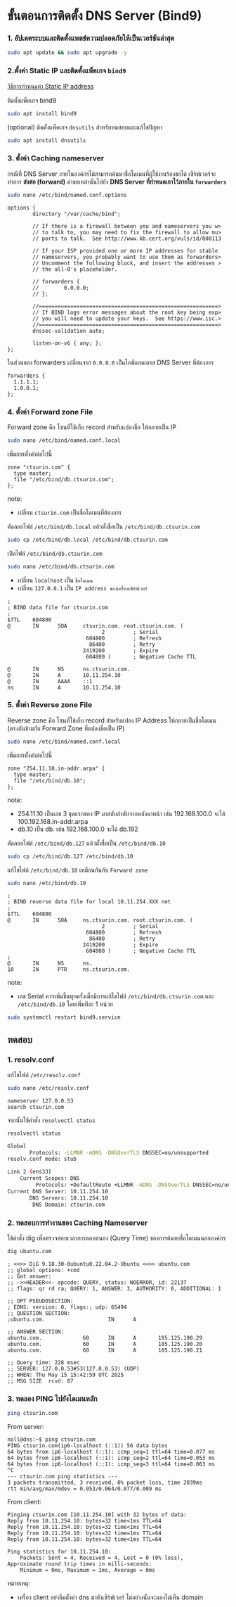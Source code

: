 # ขั้นตอนการติดตั้ง DNS Server (Bind9)

### 1. อัปเดตระบบและติดตั้งแพตช์ความปลอดภัยให้เป็นเวอร์ชันล่าสุด

```bash
sudo apt update && sudo apt upgrade -y
```

### 2.ตั้งค่า Static IP และติดตั้งแพ็คเกจ `bind9`

[วิธีการกำหนดค่า Static IP address](https://github.com/teerakanotk/ubuntu/blob/main/docs/static-ip.md)

ติดตั้งแพ็คเกจ bind9

```bash
sudo apt install bind9
```

(optional) ติดตั้งแพ็คเกจ `dnsutils` สำหรับทดสอบและแก้ไขปัญหา

```bash
sudo apt install dnsutils
```

### 3. ตั้งค่า Caching nameserver

กรณีที่ DNS Server ภายในองค์กรไม่สามารถค้นหาชื่อโดเมนที่ผู้ใช้งานร้องขอได้ เซิร์ฟเวอร์จะทำการ **ส่งต่อ (forward)** คำขอเหล่านั้นไปยัง **DNS Server ที่กำหนดเอาไว้ภายใน `forwarders`**

```bash
sudo nano /etc/bind/named.conf.options
```

```
options {
        directory "/var/cache/bind";

        // If there is a firewall between you and nameservers you w>
        // to talk to, you may need to fix the firewall to allow mu>
        // ports to talk.  See http://www.kb.cert.org/vuls/id/800113

        // If your ISP provided one or more IP addresses for stable
        // nameservers, you probably want to use them as forwarders>
        // Uncomment the following block, and insert the addresses >
        // the all-0's placeholder.

        // forwarders {
        //        0.0.0.0;
        // };

        //=========================================================>
        // If BIND logs error messages about the root key being exp>
        // you will need to update your keys.  See https://www.isc.>
        //=========================================================>
        dnssec-validation auto;

        listen-on-v6 { any; };
};
```

ในส่วนของ forwarders เปลี่ยนจาก `0.0.0.0` เป็นไอพีแอดเดรส DNS Server ที่ต้องการ

```
forwarders {
  1.1.1.1;
  1.0.0.1;
};
```

### 4. ตั้งค่า Forward zone File

Forward zone คือ โซนที่ใช้เก็บ record สำหรับแปลงชื่อ ให้กลายเป็น IP

```bash
sudo nano /etc/bind/named.conf.local
```

เพิ่มการตั้งค่าต่อไปนี้

```
zone "ctsurin.com" {
  type master;
  file "/etc/bind/db.ctsurin.com";
};
```

note:

- เปลี่ยน `ctsurin.com` เป็นชื่อโดเมนที่ต้องการ

คัดลอกไฟล์ `/etc/bind/db.local` แล้วตั้งชื่อเป็น `/etc/bind/db.ctsurin.com`

```bash
sudo cp /etc/bind/db.local /etc/bind/db.ctsurin.com
```

เปิดไฟล์ `/etc/bind/db.ctsurin.com`

```bash
sudo nano /etc/bind/db.ctsurin.com
```

- เปลี่ยน `localhost` เป็น `ชื่อโดเมน`
- เปลี่ยน `127.0.0.1` เป็น `IP address ของเครื่องเซิร์ฟเวอร์`

```
;
; BIND data file for ctsurin.com
;
$TTL    604800
@       IN      SOA     ctsurin.com. root.ctsurin.com. (
                              2         ; Serial
                         604800         ; Refresh
                          86400         ; Retry
                        2419200         ; Expire
                         604800 )       ; Negative Cache TTL

@       IN      NS      ns.ctsurin.com.
@       IN      A       10.11.254.10
@       IN      AAAA    ::1
ns      IN      A       10.11.254.10
```

### 5. ตั้งค่า Reverse zone File

Reverse zone คือ โซนที่ใช้เก็บ record สำหรับแปลง IP Address ให้กลายเป็นชื่อโดเมน (ตรงกันข้ามกับ Forward Zone ที่แปลงชื่อเป็น IP)

```bash
sudo nano /etc/bind/named.conf.local
```

เพิ่มการตั้งค่าต่อไปนี้

```
zone "254.11.10.in-addr.arpa" {
  type master;
  file "/etc/bind/db.10";
};
```

note:

- 254.11.10 เป็นเลข 3 ชุดแรกของ IP มาสลับลำดับจากหลังมาหน้า เช่น 192.168.100.0 จะได้ 100.192.168.in-addr.arpa
- db.10 เป็น db.<ip> เช่น 192.168.100.0 จะได้ db.192

คัดลอกไฟล์ `/etc/bind/db.127` แล้วตั้งชื่อเป็น `/etc/bind/db.10`

```bash
sudo cp /etc/bind/db.127 /etc/bind/db.10
```

แก้ไขไฟล์ `/etc/bind/db.10` เหมือนกันกับ `Forward zone`

```bash
sudo nano /etc/bind/db.10
```

```
;
; BIND reverse data file for local 10.11.254.XXX net
;
$TTL    604800
@       IN      SOA     ns.ctsurin.com. root.ctsurin.com. (
                              2         ; Serial
                         604800         ; Refresh
                          86400         ; Retry
                        2419200         ; Expire
                         604800 )       ; Negative Cache TTL
;
@       IN      NS      ns.
10      IN      PTR     ns.ctsurin.com.
```

note:

- เลข Serial ควรเพิ่มขึ้นทุกครั้งเมื่อมีการแก้ไขไฟล์ `/etc/bind/db.ctsurin.com` และ `/etc/bind/db.10` โดยเพิ่มทีละ 1 หน่วย

```bash
sudo systemctl restart bind9.service
```

## ทดสอบ

### 1. resolv.conf

แก้ไขไฟล์ `/etc/resolv.conf` 

```bash
sudo nano /etc/resolv.conf
```

```
nameserver 127.0.0.53
search ctsurin.com
```

จากนั้นใช้คำสั่ง `resolvectl status`

```bash
resolvectl status
```

```bash
Global
       Protocols: -LLMNR -mDNS -DNSOverTLS DNSSEC=no/unsupported
resolv.conf mode: stub

Link 2 (ens33)
    Current Scopes: DNS
         Protocols: +DefaultRoute +LLMNR -mDNS -DNSOverTLS DNSSEC=no/unsupported
Current DNS Server: 10.11.254.10
       DNS Servers: 10.11.254.10
        DNS Domain: ctsurin.com
```

### 2. ทดสอบการทำงานของ Caching Nameserver

ใช้คำสั่ง dig เพื่อตรวจสอบเวลาการตอบสนอง (Query Time) ของการค้นหาชื่อโดเมนนอกองค์กร

```bash
dig ubuntu.com
```

```
; <<>> DiG 9.18.30-0ubuntu0.22.04.2-Ubuntu <<>> ubuntu.com
;; global options: +cmd
;; Got answer:
;; ->>HEADER<<- opcode: QUERY, status: NOERROR, id: 22137
;; flags: qr rd ra; QUERY: 1, ANSWER: 3, AUTHORITY: 0, ADDITIONAL: 1

;; OPT PSEUDOSECTION:
; EDNS: version: 0, flags:; udp: 65494
;; QUESTION SECTION:
;ubuntu.com.                    IN      A

;; ANSWER SECTION:
ubuntu.com.             60      IN      A       185.125.190.29
ubuntu.com.             60      IN      A       185.125.190.20
ubuntu.com.             60      IN      A       185.125.190.21

;; Query time: 228 msec
;; SERVER: 127.0.0.53#53(127.0.0.53) (UDP)
;; WHEN: Thu May 15 15:42:59 UTC 2025
;; MSG SIZE  rcvd: 87
```

### 3. ทดลอง PING ไปยังโดเมนหลัก

```bash
ping ctsurin.com
```

From server:

```
noll@dns:~$ ping ctsurin.com
PING ctsurin.com(ip6-localhost (::1)) 56 data bytes
64 bytes from ip6-localhost (::1): icmp_seq=1 ttl=64 time=0.077 ms
64 bytes from ip6-localhost (::1): icmp_seq=2 ttl=64 time=0.053 ms
64 bytes from ip6-localhost (::1): icmp_seq=3 ttl=64 time=0.063 ms
^C
--- ctsurin.com ping statistics ---
3 packets transmitted, 3 received, 0% packet loss, time 2039ms
rtt min/avg/max/mdev = 0.053/0.064/0.077/0.009 ms
```

From client:

```
Pinging ctsurin.com [10.11.254.10] with 32 bytes of data:
Reply from 10.11.254.10: bytes=32 time<1ms TTL=64
Reply from 10.11.254.10: bytes=32 time<1ms TTL=64
Reply from 10.11.254.10: bytes=32 time=1ms TTL=64
Reply from 10.11.254.10: bytes=32 time<1ms TTL=64

Ping statistics for 10.11.254.10:
    Packets: Sent = 4, Received = 4, Lost = 0 (0% loss),
Approximate round trip times in milli-seconds:
    Minimum = 0ms, Maximum = 1ms, Average = 0ms
```

หมายเหตุ:

- เครื่อง client อย่าลืมตั้งค่า dns มายังเซิร์ฟเวอร์ ไม่อย่างนั้นจะมองไม่เห็น domain
